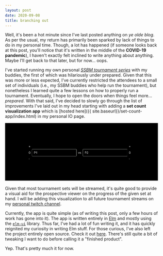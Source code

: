 ```yaml
---
layout: post
date: 2020-09-08
title: branching out
---
```


Well, it's been a hot minute since I've last posted anything on _ye olde blog_. As per the usual, my return has primarily been sparked by lack of things to do in my personal time. Though, a lot has happened (if someone looks back at this post, you'll notice that it's written in the middle of the **COVID-19 pandemic**), I haven't exactly felt inclined to write anything about anything. Maybe I'll get back to that later, but for now... oops.

I've started running my own personal 
[_SSBM tournament series_](https://smash.gg/tournament/4skinz-sundaez-2-5)
with my buddies, the first of which was hilariously under prepared. Given that this was more or less expected, I've currently restricted the attendees to a small set of individuals (i.e., my SSBM buddies who help run the tournament), but nonetheless I learned quite a few lessons on how to properly run a tournament. Eventually, I hope to open the doors when things feel more... _prepared_. With that said, I've decided to slowly go through the list of improvements I've laid out in my head starting with adding a **set count visualization app** which is 
[hosted here]({{ site.baseurl}}/set-count-app/index.html)
in my personal IO page.

![the app](/images/set-count.png)

Given that most tournament sets will be streamed, it's quite good to provide a visual aid for the prospective viewer on the progress of the given set at hand. I will be adding this visualization to all future tournament streams on my 
[personal twitch channel](https://www.twitch.tv/setbang).

Currently, the app is quite simple (as of writing this post, only a few hours of work has gone into it). The app is written entirely in 
[Elm](https://elm-lang.org/)
and mostly using the
[`elm-ui`](https://package.elm-lang.org/packages/mdgriffith/elm-ui/1.1.8/) 
library. Thus far, I've had a lot of fun writing it, and it has quickly reignited my curiosity in writing Elm stuff. For those curious, I've also left the project entirely open source. Check it out 
[here](https://github.com/IvantheTricourne/elm-set-count).
There's still quite a bit of tweaking I want to do before calling it a "finished product".

Yep. That's pretty much it for now.
